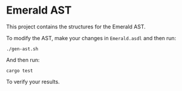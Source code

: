 Emerald AST
==========

This project contains the structures for the Emerald AST.

To modify the AST, make your changes in `Emerald.asdl` and then run:

```
./gen-ast.sh
```

And then run:

```
cargo test
```

To verify your results.
